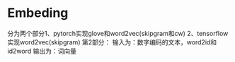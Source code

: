 # Embeding
分为两个部分1、pytorch实现glove和word2vec(skipgram和cw) 2、tensorflow 实现word2vec(skipgram)
第2部分：
输入为：数字编码的文本，word2id和id2word
输出为：词向量
